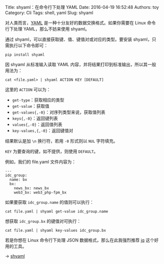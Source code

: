 Title: shyaml：在命令行下处理 YAML
Date: 2016-04-19 16:52:48
Authors: toy
Category: Cli
Tags: shell, yaml
Slug: shyaml

对人类而言，[YAML][y] 是一种十分友好的数据交换格式。如果你需要在 Linux 命令行下处理 YAML，那么不妨来使用 shyaml。

<!-- PELICAN_END_SUMMARY -->

通过 shyaml，可以直接获取键、值、键值对或对应的类型。要安装 shyaml，只需执行以下命令即可：

    pip install shyaml

因 shyaml 从标准输入读取 YAML 内容，并将结果打印到标准输出，所以其一般用法为：

    cat <file.yaml> | shyaml ACTION KEY [DEFAULT]

这里的 `ACTION` 可以为：

+ `get-type`：获取相应的类型
+ `get-value`：获取值
+ `get-values{,-0}`：对序列类型来说，获取值列表
+ `keys{,-0}`：返回键列表
+ `values{,-0}`：返回值列表
+ `key-values,{,-0}`：返回键值对

结果默认是加 `\n` 换行符，若用 `-0` 形式则以 `NUL` 字符填充。

`KEY` 为要查询的键，如不提供，则使用 `DEFAULT`。

例如，我们的 file.yaml 文件内容为：

```
---
idc_group:
  name: bx
  bx: 
    news_bx: news_bx
    web3_bx: web3_php-fpm_bx

```

如果要获取 `idc_group.name` 的值则可以执行：

    cat file.yaml | shyaml get-value idc_group.name

想获取 `idc_group.bx` 的键值对可执行：

    cat file.yaml | shyaml key-values idc_group.bx

若是你想在 Linux 命令行下处理 JSON 数据格式，那么在此我强烈推荐 [jq]({filename}/jq.md) 这个好用的工具。

&rarr; [shyaml](https://github.com/0k/shyaml)

[y]: http://yaml.org/

